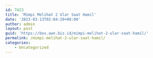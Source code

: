 ```yaml
---
id: 7423
title: 'Mimpi Melihat 2 Ular Saat Hamil'
date: '2023-03-13T02:04:20+00:00'
author: admin
layout: post
guid: 'https://bos.awn.biz.id/mimpi-melihat-2-ular-saat-hamil/'
permalink: /mimpi-melihat-2-ular-saat-hamil/
categories:
    - Uncategorized
---
```


